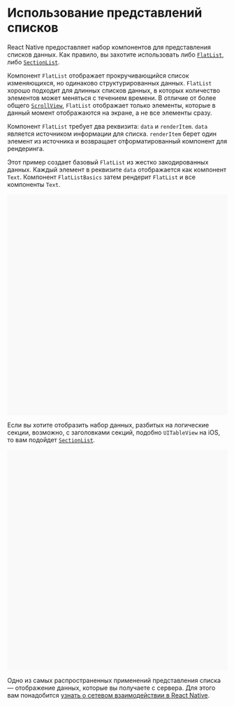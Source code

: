 # Использование представлений списков

React Native предоставляет набор компонентов для представления списков данных. Как правило, вы захотите использовать либо [`FlatList`](../components/flatlist.md), либо [`SectionList`](../components/sectionlist.md).

Компонент `FlatList` отображает прокручивающийся список изменяющихся, но одинаково структурированных данных. `FlatList` хорошо подходит для длинных списков данных, в которых количество элементов может меняться с течением времени. В отличие от более общего [`ScrollView`](using-a-scrollview.md), `FlatList` отображает только элементы, которые в данный момент отображаются на экране, а не все элементы сразу.

Компонент `FlatList` требует два реквизита: `data` и `renderItem`. `data` является источником информации для списка. `renderItem` берет один элемент из источника и возвращает отформатированный компонент для рендеринга.

Этот пример создает базовый `FlatList` из жестко закодированных данных. Каждый элемент в реквизите `data` отображается как компонент `Text`. Компонент `FlatListBasics` затем рендерит `FlatList` и все компоненты `Text`.

<div data-snack-id="@bndby/flatlist-basics" data-snack-platform="web" data-snack-preview="true" data-snack-theme="light" style="overflow:hidden;background:#F9F9F9;border:1px solid var(--color-border);border-radius:4px;height:505px;width:100%"></div>

Если вы хотите отобразить набор данных, разбитых на логические секции, возможно, с заголовками секций, подобно `UITableView` на iOS, то вам подойдет [`SectionList`](../components/sectionlist.md).

<div data-snack-id="@bndby/sectionlist-basics" data-snack-platform="web" data-snack-preview="true" data-snack-theme="light" style="overflow:hidden;background:#F9F9F9;border:1px solid var(--color-border);border-radius:4px;height:505px;width:100%"></div>

Одно из самых распространенных применений представления списка — отображение данных, которые вы получаете с сервера. Для этого вам понадобится [узнать о сетевом взаимодействии в React Native](network.md).
